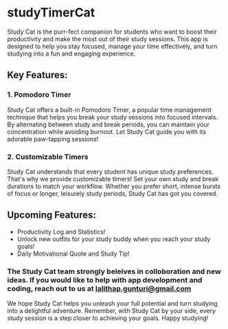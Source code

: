 # studyTimerCat


Study Cat is the purr-fect companion for students who want to boost their productivity and make the most out of their study sessions. This app is designed to help you stay focused, manage your time effectively, and turn studying into a fun and engaging experience.

## Key Features:

### 1. Pomodoro Timer

Study Cat offers a built-in Pomodoro Timer, a popular time management technique that helps you break your study sessions into focused intervals. By alternating between study and break periods, you can maintain your concentration while avoiding burnout. Let Study Cat guide you with its adorable paw-tapping sessions!

### 2. Customizable Timers

Study Cat understands that every student has unique study preferences. That's why we provide customizable timers! Set your own study and break durations to match your workflow. Whether you prefer short, intense bursts of focus or longer, leisurely study periods, Study Cat has got you covered.

## Upcoming Features:
- Productivity Log and Statistics!
- Unlock new outfits for your study buddy when you reach your study goals!
- Daily Motivational Quote and Study Tip!

### The Study Cat team strongly beleives in colloboration and new ideas. If you would like to help with app development and coding, reach out to us at lalithap.gunturi@gmail.com

We hope Study Cat helps you unleash your full potential and turn studying into a delightful adventure. Remember, with Study Cat by your side, every study session is a step closer to achieving your goals. Happy studying!
